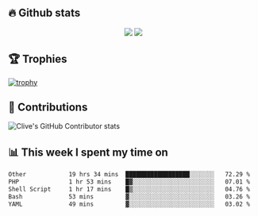 ## &#128293; Github stats

<!-- GitHub Readme Streak Stats - https://github.com/DenverCoder1/github-readme-streak-stats -->
<p align="center">

<picture>
  <source 
    srcset="https://github-readme-stats.vercel.app/api?username=clivewalkden&count_private=true&show_icons=true&theme=darcula"
    media="(prefers-color-scheme: dark)"
  />
  <source
    srcset="https://github-readme-stats.vercel.app/api?username=clivewalkden&count_private=true&show_icons=true&theme=calm"
    media="(prefers-color-scheme: light), (prefers-color-scheme: no-preference)"
  />
  <img src="https://github-readme-stats.vercel.app/api?username=clivewalkden&count_private=true&show_icons=true&theme=darcula" />
</picture>

<a href="https://git.io/streak-stats" target="_blank">
  <img src="http://github-readme-streak-stats.herokuapp.com?user=clivewalkden&theme=darcula&date_format=j%20M%5B%20Y%5D" />
</a>

</p>

## &#127942; Trophies
[![trophy](https://github-profile-trophy.vercel.app/?username=clivewalkden&theme=onedark)](https://github.com/clivewalkden/github-profile-trophy)

## &#129309; Contributions
![Clive's GitHub Contributor stats](https://github-contributor-stats.vercel.app/api?username=clivewalkden)

## &#128202; This week I spent my time on
<!--START_SECTION:waka-->

```txt
Other            19 hrs 34 mins  ██████████████████░░░░░░░   72.29 %
PHP              1 hr 53 mins    █▓░░░░░░░░░░░░░░░░░░░░░░░   07.01 %
Shell Script     1 hr 17 mins    █▒░░░░░░░░░░░░░░░░░░░░░░░   04.76 %
Bash             53 mins         ▓░░░░░░░░░░░░░░░░░░░░░░░░   03.26 %
YAML             49 mins         ▓░░░░░░░░░░░░░░░░░░░░░░░░   03.02 %
```

<!--END_SECTION:waka-->

